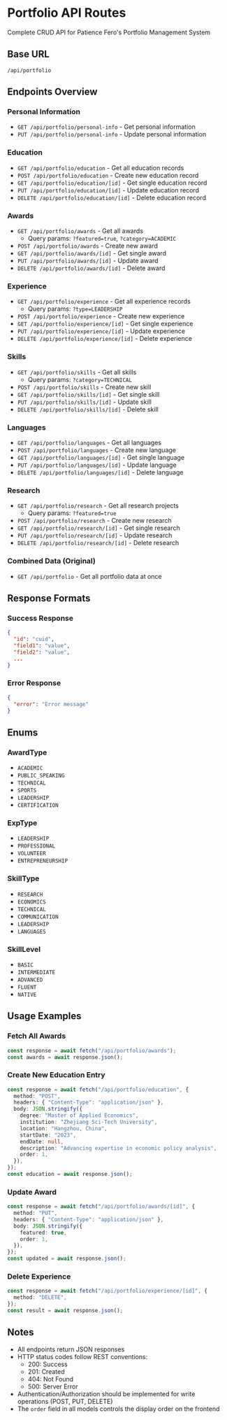 # Portfolio API Routes

Complete CRUD API for Patience Fero's Portfolio Management System

## Base URL

`/api/portfolio`

## Endpoints Overview

### Personal Information

- `GET /api/portfolio/personal-info` - Get personal information
- `PUT /api/portfolio/personal-info` - Update personal information

### Education

- `GET /api/portfolio/education` - Get all education records
- `POST /api/portfolio/education` - Create new education record
- `GET /api/portfolio/education/[id]` - Get single education record
- `PUT /api/portfolio/education/[id]` - Update education record
- `DELETE /api/portfolio/education/[id]` - Delete education record

### Awards

- `GET /api/portfolio/awards` - Get all awards
  - Query params: `?featured=true`, `?category=ACADEMIC`
- `POST /api/portfolio/awards` - Create new award
- `GET /api/portfolio/awards/[id]` - Get single award
- `PUT /api/portfolio/awards/[id]` - Update award
- `DELETE /api/portfolio/awards/[id]` - Delete award

### Experience

- `GET /api/portfolio/experience` - Get all experience records
  - Query params: `?type=LEADERSHIP`
- `POST /api/portfolio/experience` - Create new experience
- `GET /api/portfolio/experience/[id]` - Get single experience
- `PUT /api/portfolio/experience/[id]` - Update experience
- `DELETE /api/portfolio/experience/[id]` - Delete experience

### Skills

- `GET /api/portfolio/skills` - Get all skills
  - Query params: `?category=TECHNICAL`
- `POST /api/portfolio/skills` - Create new skill
- `GET /api/portfolio/skills/[id]` - Get single skill
- `PUT /api/portfolio/skills/[id]` - Update skill
- `DELETE /api/portfolio/skills/[id]` - Delete skill

### Languages

- `GET /api/portfolio/languages` - Get all languages
- `POST /api/portfolio/languages` - Create new language
- `GET /api/portfolio/languages/[id]` - Get single language
- `PUT /api/portfolio/languages/[id]` - Update language
- `DELETE /api/portfolio/languages/[id]` - Delete language

### Research

- `GET /api/portfolio/research` - Get all research projects
  - Query params: `?featured=true`
- `POST /api/portfolio/research` - Create new research
- `GET /api/portfolio/research/[id]` - Get single research
- `PUT /api/portfolio/research/[id]` - Update research
- `DELETE /api/portfolio/research/[id]` - Delete research

### Combined Data (Original)

- `GET /api/portfolio` - Get all portfolio data at once

## Response Formats

### Success Response

```json
{
  "id": "cuid",
  "field1": "value",
  "field2": "value",
  ...
}
```

### Error Response

```json
{
  "error": "Error message"
}
```

## Enums

### AwardType

- `ACADEMIC`
- `PUBLIC_SPEAKING`
- `TECHNICAL`
- `SPORTS`
- `LEADERSHIP`
- `CERTIFICATION`

### ExpType

- `LEADERSHIP`
- `PROFESSIONAL`
- `VOLUNTEER`
- `ENTREPRENEURSHIP`

### SkillType

- `RESEARCH`
- `ECONOMICS`
- `TECHNICAL`
- `COMMUNICATION`
- `LEADERSHIP`
- `LANGUAGES`

### SkillLevel

- `BASIC`
- `INTERMEDIATE`
- `ADVANCED`
- `FLUENT`
- `NATIVE`

## Usage Examples

### Fetch All Awards

```typescript
const response = await fetch("/api/portfolio/awards");
const awards = await response.json();
```

### Create New Education Entry

```typescript
const response = await fetch("/api/portfolio/education", {
  method: "POST",
  headers: { "Content-Type": "application/json" },
  body: JSON.stringify({
    degree: "Master of Applied Economics",
    institution: "Zhejiang Sci-Tech University",
    location: "Hangzhou, China",
    startDate: "2023",
    endDate: null,
    description: "Advancing expertise in economic policy analysis",
    order: 1,
  }),
});
const education = await response.json();
```

### Update Award

```typescript
const response = await fetch("/api/portfolio/awards/[id]", {
  method: "PUT",
  headers: { "Content-Type": "application/json" },
  body: JSON.stringify({
    featured: true,
    order: 1,
  }),
});
const updated = await response.json();
```

### Delete Experience

```typescript
const response = await fetch("/api/portfolio/experience/[id]", {
  method: "DELETE",
});
const result = await response.json();
```

## Notes

- All endpoints return JSON responses
- HTTP status codes follow REST conventions:
  - 200: Success
  - 201: Created
  - 404: Not Found
  - 500: Server Error
- Authentication/Authorization should be implemented for write operations (POST, PUT, DELETE)
- The `order` field in all models controls the display order on the frontend
